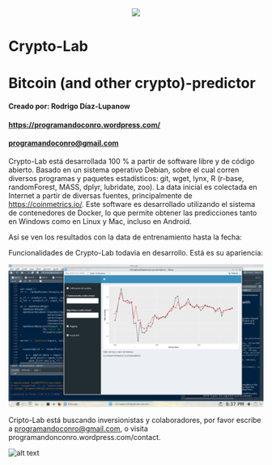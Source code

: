 <div style="text-align:center"><img src="https://programandoconro.files.wordpress.com/2019/07/cropped-net-2.png?w=300" /></div>

# Crypto-Lab
# Bitcoin (and other crypto)-predictor
#### Creado por: Rodrigo Díaz-Lupanow
#### https://programandoconro.wordpress.com/
#### programandoconro@gmail.com

Crypto-Lab está desarrollada 100 % a partir de software libre y de código abierto. Basado en un sistema operativo Debian, sobre el cual corren diversos programas y paquetes estadísticos:  git, wget, lynx, R (r-base, randomForest, MASS, dplyr, lubridate, zoo). La data inicial es colectada en Internet a partir de diversas fuentes, principalmente de https://coinmetrics.io/. Este software es desarrollado utilizando el sistema de contenedores de Docker, lo que permite obtener las predicciones tanto en Windows como en Linux y Mac, incluso en Android. 

Así se ven los resultados con la data de entrenamiento hasta la fecha: 

Funcionalidades de Crypto-Lab todavia en desarrollo. Está es su apariencia:

![alt text](https://raw.githubusercontent.com/progamandoconro/Bitcoin-prediction/master/Screenshot_20190727_203738.png) 


Cripto-Lab está buscando inversionistas y colaboradores, por favor escribe a programandoconro@gmail.com, o visita programandonconro.wordpress.com/contact. 

![alt text](https://programandoconro.files.wordpress.com/2019/05/banner_consultor.png)
